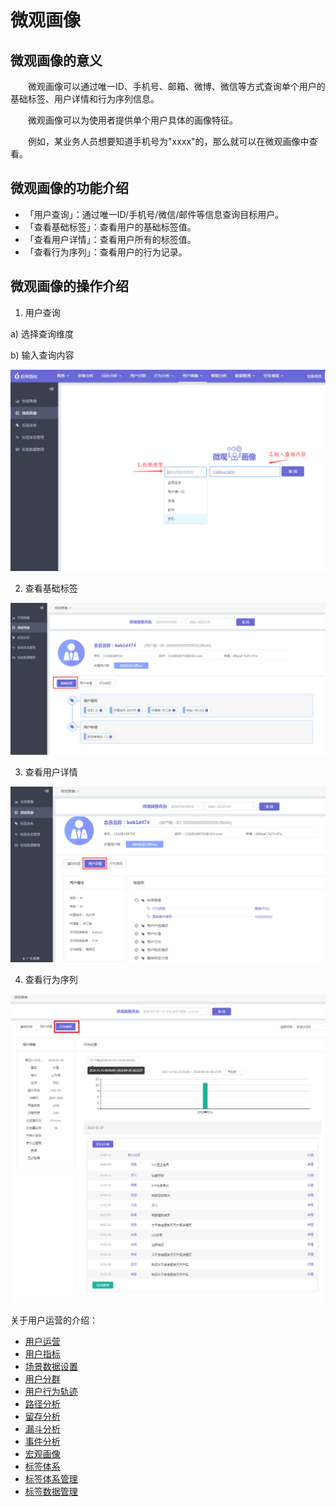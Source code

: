 # 微观画像

## 微观画像的意义
&emsp;&emsp;微观画像可以通过唯一ID、手机号、邮箱、微博、微信等方式查询单个用户的基础标签、用户详情和行为序列信息。

&emsp;&emsp;微观画像可以为使用者提供单个用户具体的画像特征。

&emsp;&emsp;例如，某业务人员想要知道手机号为"xxxx"的，那么就可以在微观画像中查看。

## 微观画像的功能介绍  
  * 「用户查询」：通过唯一ID/手机号/微信/邮件等信息查询目标用户。
  * 「查看基础标签」：查看用户的基础标签值。
  * 「查看用户详情」：查看用户所有的标签值。
  * 「查看行为序列」：查看用户的行为记录。  


## 微观画像的操作介绍  

1. 用户查询

  a)	选择查询维度

  b)	输入查询内容

![](/assets/user/micro-portrait-1.png)

2. 查看基础标签

![](/assets/user/micro-portrait-2.png)

3. 查看用户详情

![](/assets/user/micro-portrait-3.png)

4. 查看行为序列

![](/assets/user/micro-portrait-4.png)



关于用户运营的介绍：
  * [用户运营](user-operation.md)
  * [用户指标](user-quota.md)
  * [场景数据设置](user-operation.md#scene-setting)
  * [用户分群](user-segmentation.md)
  * [用户行为轨迹](user-segmentation.md#behavior-trace)
  * [路径分析](path-analytics.md)
  * [留存分析](retation-analytics.md)
  * [漏斗分析](funnel-analytics.md)
  * [事件分析](event-analytics.md)
  * [宏观画像](macro-portrait.md)
  * [标签体系](tag-system.md)      
  * [标签体系管理](tag-system-manager.md)  
  * [标签数据管理](tag-data-manager.md)    